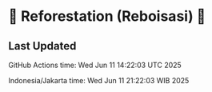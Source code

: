 
# 🌳 Reforestation (Reboisasi) 🌲

## Last Updated

GitHub Actions time: Wed Jun 11 14:22:03 UTC 2025

Indonesia/Jakarta time: Wed Jun 11 21:22:03 WIB 2025
